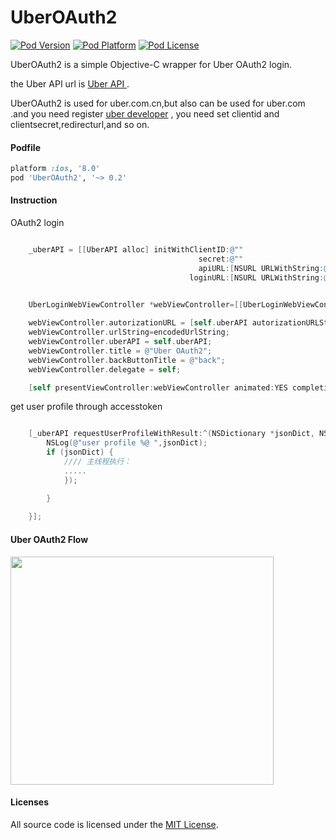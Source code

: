 # UberOAuth2
[![Pod Version](http://img.shields.io/cocoapods/v/UberOAuth2.svg?style=flat)](http://cocoadocs.org/docsets/UberOAuth2/)
[![Pod Platform](http://img.shields.io/cocoapods/p/UberOAuth2.svg?style=flat)](http://cocoadocs.org/docsets/UberOAuth2/)
[![Pod License](http://img.shields.io/cocoapods/l/UberOAuth2.svg?style=flat)](https://opensource.org/licenses/MIT)


UberOAuth2 is a simple Objective-C wrapper for Uber OAuth2 login.

the Uber API url is <a href = https://developer.uber.com/docs/api-overview> Uber API </a>.

UberOAuth2 is used for uber.com.cn,but also can be used for uber.com .and you need register [uber developer](https://developer.uber.com.cn) , you need set 
clientid and clientsecret,redirecturl,and so on.

#### Podfile

```ruby
platform :ios, '8.0'
pod 'UberOAuth2', '~> 0.2'
```

#### Instruction
OAuth2 login
```objective-c

    _uberAPI = [[UberAPI alloc] initWithClientID:@""
                                          secret:@""
                                          apiURL:[NSURL URLWithString:@"https://api.uber.com"]
                                        loginURL:[NSURL URLWithString:@"https://login.uber.com"]];


    UberLoginWebViewController *webViewController=[[UberLoginWebViewController alloc] init];
    
    webViewController.autorizationURL = [self.uberAPI autorizationURLStringWithScope:@"profile history places history_lite"];
    webViewController.urlString=encodedUrlString;
    webViewController.uberAPI = self.uberAPI;
    webViewController.title = @"Uber OAuth2";
    webViewController.backButtonTitle = @"back";
    webViewController.delegate = self;

    [self presentViewController:webViewController animated:YES completion:nil];

```


get user profile through accesstoken

```objective-c

    [_uberAPI requestUserProfileWithResult:^(NSDictionary *jsonDict, NSError *error){
        NSLog(@"user profile %@ ",jsonDict);
        if (jsonDict) {
            //// 主线程执行：
            .....
            });

        }
        
    }];

```

#### Uber OAuth2 Flow

<img  src="https://github.com/uberHackathon/UberOAuth2/blob/master/uberoauth2.png" width="421" height="365">





#### Licenses

All source code is licensed under the [MIT License](https://github.com/by-the-way/UberOAuth2/blob/master/LICENSE).
